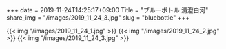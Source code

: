 +++
date  = 2019-11-24T14:25:17+09:00
Title = "ブルーボトル 清澄白河"
share_img = "/images/2019_11_24_3.jpg"
slug = "bluebottle"
+++

{{< img "/images/2019_11_24_1.jpg" >}}
{{< img "/images/2019_11_24_2.jpg" >}}
{{< img "/images/2019_11_24_3.jpg" >}}